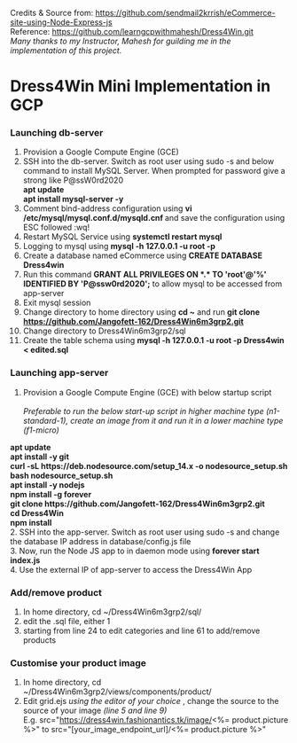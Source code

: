 Credits & Source from: https://github.com/sendmail2krrish/eCommerce-site-using-Node-Express-js </br>
Reference: https://github.com/learngcpwithmahesh/Dress4Win.git </br>
<i> Many thanks to my Instructor, Mahesh for guilding me in the implementation of this project.</i>

# Dress4Win Mini Implementation in GCP

### Launching db-server
1. Provision a Google Compute Engine (GCE) <br/>
2. SSH into the db-server. Switch as root user using sudo -s and below command to install MySQL Server. When prompted for password give a strong like P@ssW0rd2020 <br/>
<b>apt update</b> <br/>
<b>apt install mysql-server -y</b> <br/>
3. Comment bind-address configuration using <b> vi /etc/mysql/mysql.conf.d/mysqld.cnf </b> and save the configuration using ESC followed :wq! <br/>
4. Restart MySQL Service using <b>systemctl restart mysql</b> <br/>
5. Logging to mysql using <b>mysql -h 127.0.0.1 -u root -p</b>  <br/>
6. Create a database named eCommerce using <b>CREATE DATABASE Dress4win </b> <br/>
7. Run this command <b> GRANT ALL PRIVILEGES ON \*.\* TO 'root'@'%' IDENTIFIED BY 'P@ssw0rd2020';</b> to allow mysql to be accessed from app-server <br/>
7. Exit mysql session <br/>
8. Change directory to home directory using <b>cd ~</b> and run <b> git clone https://github.com/Jangofett-162/Dress4Win6m3grp2.git </b>  <br/>
9. Change directory to Dress4Win6m3grp2/sql <br/>
10. Create the table schema using <b> mysql -h 127.0.0.1 -u root -p Dress4win < edited.sql </b> <br/>
 
### Launching app-server
1. Provision a Google Compute Engine (GCE) with below startup script <br/></br>
<i> Preferable to run the below start-up script in higher machine type (n1-standard-1), create an image from it and run it in a lower machine type (f1-micro) </i>
<b>
apt update <br/>
apt install -y git <br/>
curl -sL https://deb.nodesource.com/setup_14.x -o nodesource_setup.sh <br/>
bash nodesource_setup.sh <br/>
apt install -y nodejs <br/>
npm install -g forever <br/>
git clone https://github.com/Jangofett-162/Dress4Win6m3grp2.git <br/>
cd Dress4Win <br/>
npm install <br/>
</b>
2. SSH into the app-server. Switch as root user using sudo -s and change the database IP address in database/config.js file <br/>
3. Now, run the Node JS app to in daemon mode using <b>forever start index.js </b> <br/>
4. Use the external IP of app-server to access the Dress4Win App <br/>

### Add/remove product
1. In home directory, cd ~/Dress4Win6m3grp2/sql/ <br/>
2. edit the .sql file, either 1 <br/>
3. starting from line 24 to edit categories and line 61 to add/remove products <br/>

### Customise your product image
1. In home directory, cd ~/Dress4Win6m3grp2/views/components/product/ <br/>
2. Edit grid.ejs <i> using the editor of your choice </i>, change the source to the source of your image <i> (line 5 and line 9) </i>  <br/>
E.g. src="https://dress4win.fashionantics.tk/image/<%= product.picture %>" to src="[your_image_endpoint_url]/<%= product.picture %>" <br/>

